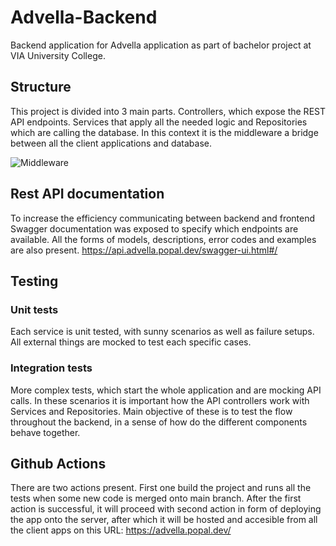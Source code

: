 # Advella-Backend
Backend application for Advella application as part of bachelor project at VIA University College.

## Structure
This project is divided into 3 main parts. Controllers, which expose the REST API endpoints. Services that apply all the needed logic and Repositories which are calling the database. In this context it is the middleware a bridge between all the client applications and database.

![Middleware](https://user-images.githubusercontent.com/62397372/203567811-0fda64db-b5aa-406b-9377-b28cd257f89f.png)

## Rest API documentation
To increase the efficiency communicating between backend and frontend Swagger documentation was exposed to specify which endpoints are available. All the forms of models, descriptions, error codes and examples are also present.
https://api.advella.popal.dev/swagger-ui.html#/

## Testing
### Unit tests
Each service is unit tested, with sunny scenarios as well as failure setups. All external things are mocked to test each specific cases.
### Integration tests
More complex tests, which start the whole application and are mocking API calls. In these scenarios it is important how the API controllers work with Services and Repositories. Main objective of these is to test the flow throughout the backend, in a sense of how do the different components behave together.

## Github Actions
There are two actions present. First one build the project and runs all the tests when some new code is merged onto main branch. After the first action is successful, it will proceed with second action in form of deploying the app onto the server, after which it will be hosted and accesible from all the client apps on this URL: https://advella.popal.dev/
